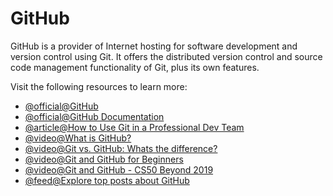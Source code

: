 # GitHub

GitHub is a provider of Internet hosting for software development and version control using Git. It offers the distributed version control and source code management functionality of Git, plus its own features.

Visit the following resources to learn more:

- [@official@GitHub](https://github.com)
- [@official@GitHub Documentation](https://docs.github.com/en/get-started/quickstart)
- [@article@How to Use Git in a Professional Dev Team](https://ooloo.io/project/github-flow)
- [@video@What is GitHub?](https://www.youtube.com/watch?v=w3jLJU7DT5E)
- [@video@Git vs. GitHub: Whats the difference?](https://www.youtube.com/watch?v=wpISo9TNjfU)
- [@video@Git and GitHub for Beginners](https://www.youtube.com/watch?v=RGOj5yH7evk)
- [@video@Git and GitHub - CS50 Beyond 2019](https://www.youtube.com/watch?v=eulnSXkhE7I)
- [@feed@Explore top posts about GitHub](https://app.daily.dev/tags/github?ref=roadmapsh)
